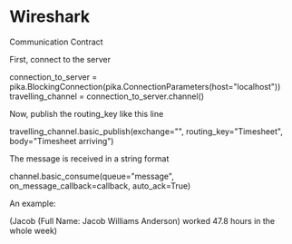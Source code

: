 # Wireshark 

Communication Contract 

First, connect to the server 

connection_to_server = pika.BlockingConnection(pika.ConnectionParameters(host="localhost"))
travelling_channel = connection_to_server.channel()

Now, publish the routing_key like this line 

travelling_channel.basic_publish(exchange="", routing_key="Timesheet", body="Timesheet arriving")

The message is received in a string format 

channel.basic_consume(queue="message", on_message_callback=callback, auto_ack=True)

An example: 

(Jacob (Full Name: Jacob Williams Anderson) worked 47.8 hours in the whole week) 
